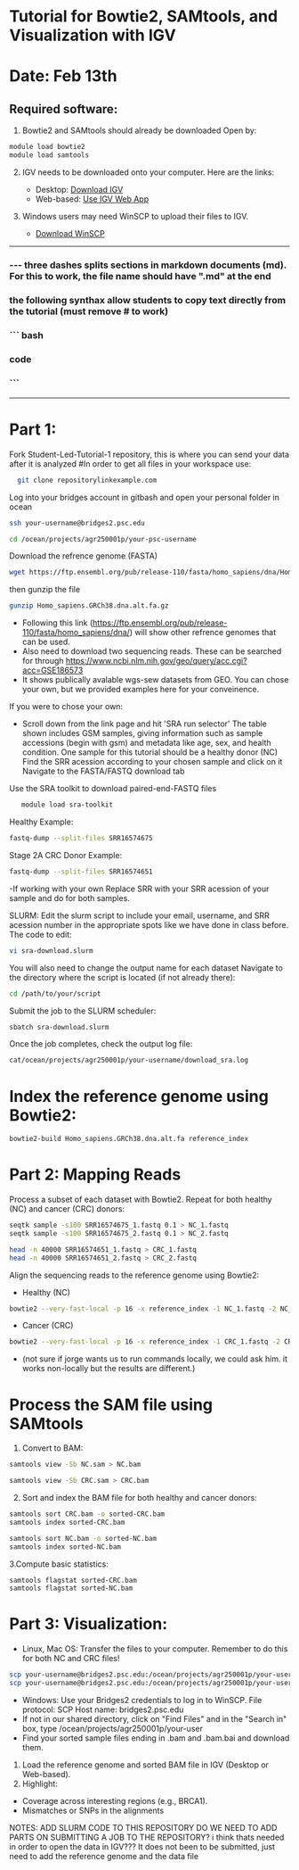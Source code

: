 # Tutorial for Bowtie2, SAMtools, and Visualization with IGV 
# Date: Feb 13th

## Required software: 
1. Bowtie2 and SAMtools should already be downloaded
Open by:

``` bash
module load bowtie2 
module load samtools
```

2. IGV needs to be downloaded onto your computer. Here are the links:
   - Desktop: [Download IGV](https://software.broadinstitute.org/software/igv/download)
   - Web-based: [Use IGV Web App](https://igv.org/app/)

3. Windows users may need WinSCP to upload their files to IGV.
   - [Download WinSCP](https://winscp.net/eng/index.php) 

---

### --- three dashes splits sections in markdown documents (md). For this to work, the file name should have ".md" at the end

### the following synthax allow students to copy text directly from the tutorial (must remove # to work)
### ``` bash
### code
### ```
---
# Part 1:
Fork Student-Led-Tutorial-1 repository, this is where you can send your data after it is analyzed
#In order to get all files in your workspace use:
``` bash
  git clone repositorylinkexample.com
```
Log into your bridges account in gitbash and open your personal folder in ocean
``` bash
ssh your-username@bridges2.psc.edu
```
``` bash
cd /ocean/projects/agr250001p/your-psc-username
```
Download the refrence genome (FASTA)
``` bash
wget https://ftp.ensembl.org/pub/release-110/fasta/homo_sapiens/dna/Homo_sapiens.GRCh38.dna.alt.fa.gz
```
then gunzip the file
``` bash
gunzip Homo_sapiens.GRCh38.dna.alt.fa.gz
```
   - Following this link (https://ftp.ensembl.org/pub/release-110/fasta/homo_sapiens/dna/) will show other refrence genomes that can be used.
   - Also need to download two sequencing reads. These can be searched for through https://www.ncbi.nlm.nih.gov/geo/query/acc.cgi?acc=GSE186573
   - It shows publically avalable wgs-sew datasets from GEO.
You can chose your own, but we provided examples here for your conveinence.

If you were to chose your own:
- Scroll down from the link page and hit 'SRA run selector'
   The table shown includes GSM samples, giving information such as sample accessions (begin with gsm) and metadata like age, sex, and health condition.
   One sample for this tutorial should be a healthy donor (NC)
  Find the SRR acession according to your chosen sample and click on it
   Navigate to the FASTA/FASTQ download tab

Use the SRA toolkit to download paired-end-FASTQ files
``` bash
   module load sra-toolkit
```
Healthy Example:
``` bash
fastq-dump --split-files SRR16574675
```
Stage 2A CRC Donor Example:
``` bash
fastq-dump --split-files SRR16574651
```
-If working with your own Replace SRR with your SRR acession of your sample and do for both samples.


SLURM:
Edit the slurm script to include your email, username, and SRR acession number in the appropriate spots like we have done in class before. The code to edit:
``` bash
vi sra-download.slurm
```
You will also need to change the output name for each dataset
Navigate to the directory where the script is located (if not already there):
``` bash
cd /path/to/your/script
```
Submit the job to the SLURM scheduler:
``` bash
sbatch sra-download.slurm
```

Once the job completes, check the output log file:
``` bash
cat/ocean/projects/agr250001p/your-username/download_sra.log
``` 


# Index the reference genome using Bowtie2:

``` bash
bowtie2-build Homo_sapiens.GRCh38.dna.alt.fa reference_index
```

# Part 2: Mapping Reads

  Process a subset of each dataset with Bowtie2. Repeat for both healthy (NC) and cancer (CRC) donors:
``` bash
seqtk sample -s100 SRR16574675_1.fastq 0.1 > NC_1.fastq
seqtk sample -s100 SRR16574675_2.fastq 0.1 > NC_2.fastq
```
``` bash
head -n 40000 SRR16574651_1.fastq > CRC_1.fastq
head -n 40000 SRR16574651_2.fastq > CRC_2.fastq
```

 Align the sequencing reads to the reference genome using Bowtie2:
- Healthy (NC)
``` bash
bowtie2 --very-fast-local -p 16 -x reference_index -1 NC_1.fastq -2 NC_2.fastq -S NC.sam
```
- Cancer (CRC)
``` bash
bowtie2 --very-fast-local -p 16 -x reference_index -1 CRC_1.fastq -2 CRC_2.fastq -S CRC.sam
```
- (not sure if jorge wants us to run commands locally, we could ask him. it works non-locally but the results are different.)
  
# Process the SAM file using SAMtools

1. Convert to BAM:
``` bash
samtools view -Sb NC.sam > NC.bam
```
``` bash
samtools view -Sb CRC.sam > CRC.bam
```
2. Sort and index the BAM file for both healthy and cancer donors:
``` bash
samtools sort CRC.bam -o sorted-CRC.bam
samtools index sorted-CRC.bam
```
``` bash
samtools sort NC.bam -o sorted-NC.bam
samtools index sorted-NC.bam
``` 
3.Compute basic statistics:
``` bash
samtools flagstat sorted-CRC.bam
samtools flagstat sorted-NC.bam
``` 
# Part 3: Visualization:

- Linux, Mac OS: Transfer the files to your computer. Remember to do this for both NC and CRC files!
``` bash
scp your-username@bridges2.psc.edu:/ocean/projects/agr250001p/your-username/sorted-sample.bam .
scp your-username@bridges2.psc.edu:/ocean/projects/agr250001p/your-username/sorted-sample.bam.bai .
```

- Windows: Use your Bridges2 credentials to log in to WinSCP.
File protocol: SCP
Host name: bridges2.psc.edu
- If not in our shared directory, click on "Find Files" and in the "Search in" box, type /ocean/projects/agr250001p/your-user
- Find your sorted sample files ending in .bam and .bam.bai and download them.

1. Load the reference genome and sorted BAM file in IGV (Desktop or Web-based).
2. Highlight:
 - Coverage across interesting regions (e.g., BRCA1).
 - Mismatches or SNPs in the alignments



NOTES:
ADD SLURM CODE TO THIS REPOSITORY
DO WE NEED TO ADD PARTS ON SUBMITTING A JOB TO THE REPOSITORY? i think thats needed in order to open the data in IGV??? It does not been to be submitted, just need to add the reference genome and the data file

